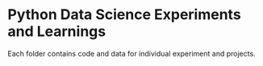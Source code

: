 # Python Data Science Experiments and Learnings
Each folder contains code and data for individual experiment and projects.
